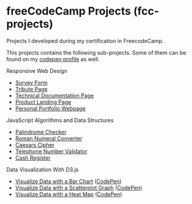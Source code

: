 # freeCodeCamp Projects (fcc-projects)
Projects I developed during my certification in FreecodeCamp.

This projects contains the following sub-projects. Some of them can be found on my [codepen profile](https://codepen.io/cessler/collections/) as well.

Responsive Web Design
 - [Survey Form](https://github.com/cessler/fcc-projects/tree/main/Responsive-Web-Design/Survey-Form)
 - [Tribute Page](https://github.com/cessler/fcc-projects/tree/main/Responsive-Web-Design/Tribute-Page)
 - [Technical Documentation Page](https://github.com/cessler/fcc-projects/tree/main/Responsive-Web-Design/Technical-Documentation-Page)
 - [Product Landing Page](https://github.com/cessler/fcc-projects/tree/main/Responsive-Web-Design/Product-Landing-Page)
 - [Personal Portfolio Webpage](https://github.com/cessler/fcc-projects/tree/main/Responsive-Web-Design/Build-a-Personal-Portfolio-Webpage)

JavaScript Algorithms and Data Structures
 - [Palindrome Checker](https://github.com/cessler/fcc-projects/blob/main/JavaScript-Algorithms-and-Data-Structures/Palindrome_Checker.js)
 - [Roman Numeral Converter](https://github.com/cessler/fcc-projects/blob/main/JavaScript-Algorithms-and-Data-Structures/Roman_Numeral_Converter.js)
 - [Caesars Cipher](https://github.com/cessler/fcc-projects/blob/main/JavaScript-Algorithms-and-Data-Structures/Caesars_Cipher.js)
 - [Telephone Number Validator](https://github.com/cessler/fcc-projects/blob/main/JavaScript-Algorithms-and-Data-Structures/Telephone_Number_Validator.js)
 - [Cash Register](https://github.com/cessler/fcc-projects/blob/main/JavaScript-Algorithms-and-Data-Structures/Cash_Register.js)

Data Visualization With D3.js
  - [Visualize Data with a Bar Chart](https://github.com/cessler/fcc-projects/tree/main/Data-Visualization/Visualize-Data-with-a-Bar-Chart) ([CodePen](https://codepen.io/cessler/pen/KKedEZE))
  - [Visualize Data with a Scatterplot Graph](https://github.com/cessler/fcc-projects/tree/main/Data-Visualization/Visualize-Data-with-a-Scatterplot-Graph) ([CodePen](https://codepen.io/cessler/pen/wvXewmr))
  - [Visualize Data with a Heat Map](https://github.com/cessler/fcc-projects/tree/main/Data-Visualization/Visualize-Data-with-a-Heat-Map) ([CodePen](https://codepen.io/cessler/pen/QWxMOqV))
